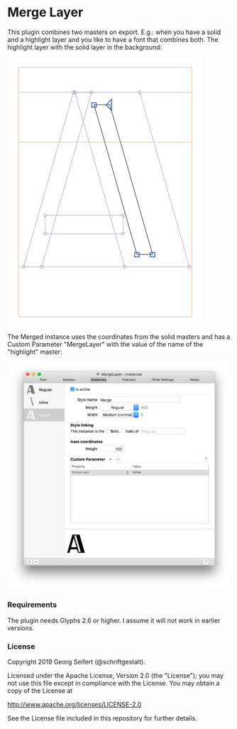# Merge Layer
This plugin combines two masters on export. E.g.: when you have a solid and a highlight layer and you like to have a font that combines both. 
The highlight layer with the solid layer in the background:

![Outlines](SampleFile/outlines.png)

The Merged instance uses the coordinates from the solid masters and has a Custom Parameter "MergeLayer" with the value of the name of the "highlight" master:

![Instances](SampleFile/instances.png)

### Requirements

The plugin needs Glyphs 2.6 or higher. I assume it will not work in earlier versions.

### License

Copyright 2019 Georg Seifert (@schriftgestalt).

Licensed under the Apache License, Version 2.0 (the "License");
you may not use this file except in compliance with the License.
You may obtain a copy of the License at

http://www.apache.org/licenses/LICENSE-2.0

See the License file included in this repository for further details.

